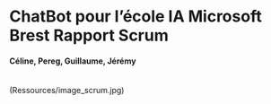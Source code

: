 # ChatBot pour l’école IA Microsoft Brest Rapport Scrum
#### Céline, Pereg, Guillaume, Jérémy
<br>
(Ressources/image_scrum.jpg)
<br>
